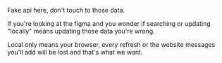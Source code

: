 Fake api here, don't touch to those data.

If you're looking at the figma and you wonder if searching or updating "locally" means updating those data you're wrong.

Local only means your browser, every refresh or the website messages you'll add will be lost and that's what we want.